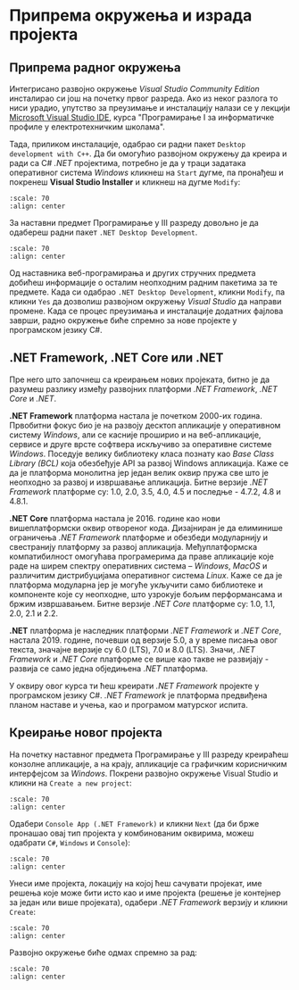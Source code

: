 # Припрема окружења и израда пројекта

## Припрема радног окружења

Интегрисано развојно окружење *Visual Studio Community Edition* инсталирао си
још на почетку првог разреда. Ако из неког разлога то ниси урадио, упутство за
преузимање и инсталацију налази се у лекцији
[Microsoft Visual Studio IDE](https://petlja.org/sr-Latn-RS/kurs/11231/2/7977),
курса "Програмирање I за информатичке профиле у електротехничким школама".

Тада, приликом инсталације, одабрао си радни пакет
`Desktop development with C++`. Да би омогућио развојном окружењу да креира и
ради са C# *.NET* пројектима, потребно је да у траци задатака оперативног
система *Windows* кликнеш на `Start` дугме, па пронађеш и покренеш
**Visual Studio Installer** и кликнеш на дугме `Modify`:

```{image} images/vs-01.png
:scale: 70
:align: center
```



За наставни предмет Програмирање у III разреду довољно је да одабереш радни
пакет `.NET Desktop Development`.

```{image} images/vs-02.png
:scale: 70
:align: center
```


Од наставника веб-програмирања и других стручних предмета добићеш информације о
осталим неопходним радним пакетима за те предмете. Када си одабрао
`.NET Desktop Development`, кликни `Modify`, па кликни `Yes` да дозволиш
развојном окружењу *Visual Studio* да направи промене. Када се процес
преузимања и инсталације додатних фајлова заврши, радно окружење биће спремно
за нове пројекте у програмском језику C#.

## .NET Framework, .NET Core или .NET

Пре него што започнеш са креирањем нових пројеката, битно је да разумеш разлику
између развојних платформи *.NET Framework*, *.NET Core* и *.NET*.

**.NET Framework** платформа настала је почетком 2000-их година. Првобитни
фокус био је на развоју десктоп апликације у оперативном систему *Windows*, али
се касније проширио и на веб-апликације, сервисе и друге врсте софтвера
искључиво за оперативне системе *Windows*. Поседује велику библиотеку класа
познату као *Base Class Library (BCL)* која обезбеђује API за развој Windows
апликација. Каже се да је платформа монолитна јер један велик оквир пружа све
што је неопходно за развој и извршавање апликација. Битне верзије *.NET Framework*
платформе су: 1.0, 2.0, 3.5, 4.0, 4.5 и последњe - 4.7.2, 4.8 и 4.8.1.

**.NET Core** платформа настала је 2016. године као нови вишеплатформски оквир
отвореног кода. Дизајниран је да елиминише ограничења *.NET Framework*
платформе и обезбеди модуларнију и свестранију платформу за развој апликација.
Међуплатформска компатибилност омогућава програмерима да праве апликације које
раде на ширем спектру оперативних система – *Windows*, *MacOS* и различитим
дистрибуцијама оперативног система *Linux*. Каже се да је платформа модуларна
јер је могуће укључити само библиотеке и компоненте које су неопходне, што
узрокује бољим перформансама и бржим извршавањем. Битне верзије *.NET Core*
платформе су: 1.0, 1.1, 2.0, 2.1 и 2.2.

**.NET** платформа је наследник платформи *.NET Framework* и *.NET Core*,
настала 2019. године, почевши од верзије 5.0, а у време писања овог текста,
значајне верзије су 6.0 (LTS), 7.0 и 8.0 (LTS). Значи, *.NET Framework* и
*.NET Core* платформе се више као такве не развијају - развија се само једна
обједињена *.NET* платформа.

У оквиру овог курса ти ћеш креирати *.NET Framework* пројекте у програмском
језику C#. *.NET Framework* је платформа предвиђена планом наставе и учења,
као и програмом матурског испита.

## Креирање новог пројекта

На почетку наставног предмета Програмирање у III разреду креираћеш конзолне
апликације, а на крају, апликације са графичким корисничким интерфејсом за
*Windows*. Покрени развојно окружење Visual Studio и кликни на
`Create a new project`:

```{image} images/vs-03.png
:scale: 70
:align: center
```

Одабери `Console App (.NET Framework)` и кликни `Next` (да би брже пронашао
овај тип пројекта у комбинованим оквирима, можеш одабрати `C#`, `Windows` и
`Console`):

```{image} images/vs-04.png
:scale: 70
:align: center
```

Унеси име пројекта, локацију на којој ћеш сачувати пројекат, име решења које
може бити исто као и име пројекта (решење је контејнер за један или више
пројеката), одабери *.NET Framework* верзију и кликни `Create`:

```{image} images/vs-05.png
:scale: 70
:align: center
```

Развојно окружење биће одмах спремно за рад:

```{image} images/vs-06.png
:scale: 70
:align: center
```
